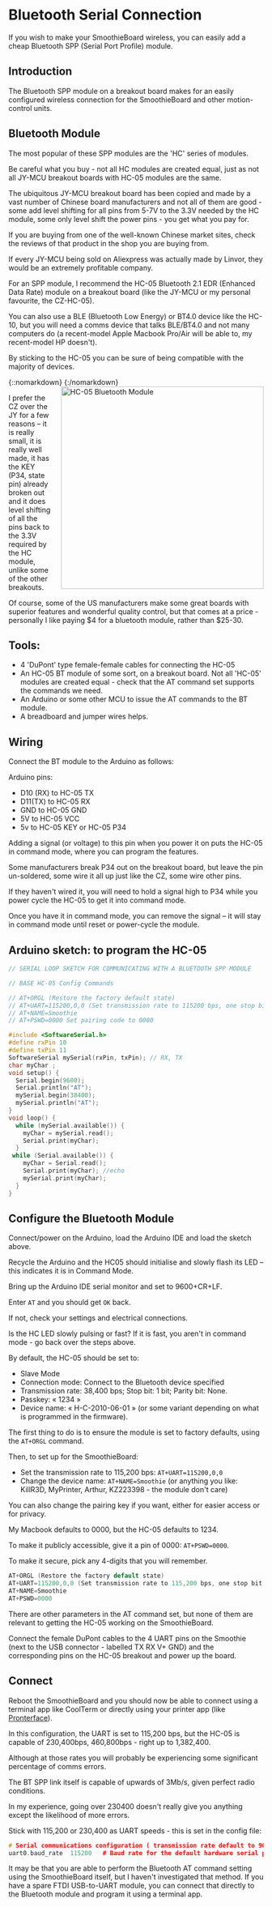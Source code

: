 
# Bluetooth Serial Connection

If you wish to make your SmoothieBoard wireless, you can easily add a cheap Bluetooth SPP (Serial Port Profile) module.

## Introduction

The Bluetooth SPP module on a breakout board makes for an easily configured wireless connection for the SmoothieBoard and other motion-control units. 

## Bluetooth Module

The most popular of these SPP modules are the 'HC' series of modules.

Be careful what you buy - not all HC modules are created equal, just as not all JY-MCU breakout boards with HC-05 modules are the same.

The ubiquitous JY-MCU breakout board has been copied and made by a vast number of Chinese board manufacturers and not all of them are good - some add level shifting for all pins from 5-7V to the 3.3V needed by the HC module, some only level shift the power pins - you get what you pay for.

If you are buying from one of the well-known Chinese market sites, check the reviews of that product in the shop you are buying from.

If every JY-MCU being sold on Aliexpress was actually made by Linvor, they would be an extremely profitable company.

For an SPP module, I recommend the HC-05 Bluetooth 2.1 EDR (Enhanced Data Rate) module on a breakout board (like the JY-MCU or my personal favourite, the CZ-HC-05).

You can also use a BLE (Bluetooth Low Energy) or BT4.0 device like the HC-10, but you will need a comms device that talks BLE/BT4.0 and not many computers do (a recent-model Apple Macbook Pro/Air will be able to, my recent-model HP doesn't).

By sticking to the HC-05 you can be sure of being compatible with the majority of devices.

{::nomarkdown}
<a href="https://components101.com/sites/default/files/components/HC-05-Bluetooth-Module.jpg">
  <img src="https://components101.com/sites/default/files/components/HC-05-Bluetooth-Module.jpg" alt="HC-05 Bluetooth Module" width="400" style="float: right; margin-left: 1rem;"/>
</a>
{:/nomarkdown}

I prefer the CZ over the JY for a few reasons – it is really small, it is really well made, it has the KEY (P34, state pin) already broken out and it does level shifting of all the pins back to the 3.3V required by the HC module, unlike some of the other breakouts.

Of course, some of the US manufacturers make some great boards with superior features and wonderful quality control, but that comes at a price - personally I like paying $4 for a bluetooth module, rather than $25-30.

## Tools:

- 4 'DuPont' type female-female cables for connecting the HC-05
- An HC-05 BT module of some sort, on a breakout board. Not all 'HC-05' modules are created equal - check that the AT command set supports the commands we need.
- An Arduino or some other MCU to issue the AT commands to the BT module.
- A breadboard and jumper wires helps.

## Wiring

Connect the BT module to the Arduino as follows:

Arduino pins:
- D10 (RX) to HC-05 TX
- D11(TX) to HC-05 RX
- GND to HC-05 GND
- 5V to HC-05 VCC
- 5v to HC-05 KEY or HC-05 P34

Adding a signal (or voltage) to this pin when you power it on puts the HC-05 in command mode, where you can program the features.

Some manufacturers break P34 out on the breakout board, but leave the pin un-soldered, some wire it all up just like the CZ, some wire other pins.

If they haven't wired it, you will need to hold a signal high to P34 while you power cycle the HC-05 to get it into command mode.

Once you have it in command mode, you can remove the signal – it will stay in command mode until reset or power-cycle the module.

## Arduino sketch: to program the HC-05

```cpp
// SERIAL LOOP SKETCH FOR COMMUNICATING WITH A BLUETOOTH SPP MODULE

// BASE HC-05 Config Commands

// AT+ORGL (Restore the factory default state)
// AT+UART=115200,0,0 (Set transmission rate to 115200 bps, one stop bit and no parity bit)
// AT+NAME=Smoothie
// AT+PSWD=0000 Set pairing code to 0000

#include <SoftwareSerial.h>
#define rxPin 10
#define txPin 11
SoftwareSerial mySerial(rxPin, txPin); // RX, TX
char myChar ;
void setup() {
  Serial.begin(9600);   
  Serial.println("AT");
  mySerial.begin(38400);
  mySerial.println("AT");
}
void loop() {
  while (mySerial.available()) {
    myChar = mySerial.read();
    Serial.print(myChar);
  }
 while (Serial.available()) {
    myChar = Serial.read();
    Serial.print(myChar); //echo
    mySerial.print(myChar);
  }
}
```

## Configure the Bluetooth Module

Connect/power on the Arduino, load the Arduino IDE and load the sketch above.

Recycle the Arduino and the HC05 should initialise and slowly flash its LED – this indicates it is in Command Mode.

Bring up the Arduino IDE serial monitor and set to 9600+CR+LF.

Enter `AT` and you should get `OK` back.

If not, check your settings and electrical connections.

Is the HC LED slowly pulsing or fast? If it is fast, you aren't in command mode - go back over the steps above.

By default, the HC-05 should be set to:

- Slave Mode
- Connection mode: Connect to the Bluetooth device specified
- Transmission rate: 38,400 bps; Stop bit: 1 bit; Parity bit: None.
- Passkey: « 1234 »
- Device name: « H-C-2010-06-01 » (or some variant depending on what is programmed in the firmware).

The first thing to do is to ensure the module is set to factory defaults, using the `AT+ORGL` command.

Then, to set up for the SmoothieBoard:

- Set the transmission rate to 115,200 bps: `AT+UART=115200,0,0`
- Change the device name: `AT+NAME=Smoothie` (or anything you like: KillR3D, MyPrinter, Arthur, KZ223398 - the module don't care)

You can also change the pairing key if you want, either for easier access or for privacy.

My Macbook defaults to 0000, but the HC-05 defaults to 1234.

To make it publicly accessible, give it a pin of 0000: `AT+PSWD=0000`.

To make it secure, pick any 4-digits that you will remember.

```cpp
AT+ORGL (Restore the factory default state)
AT+UART=115200,0,0 (Set transmission rate to 115,200 bps, one stop bit and no parity bit)
AT+NAME=Smoothie
AT+PSWD=0000
```

There are other parameters in the AT command set, but none of them are relevant to getting the HC-05 working on the SmoothieBoard.

Connect the female DuPont cables to the 4 UART pins on the Smoothie (next to the USB connector - labelled TX RX V+ GND) and the corresponding pins on the HC-05 breakout and power up the board.

## Connect

Reboot the SmoothieBoard and you should now be able to connect using a terminal app like CoolTerm or directly using your printer app (like [Pronterface](pronterface)).

In this configuration, the UART is set to 115,200 bps, but the HC-05 is capable of 230,400bps, 460,800bps - right up to 1,382,400.

Although at those rates you will probably be experiencing some significant percentage of comms errors.

The BT SPP link itself is capable of upwards of 3Mb/s, given perfect radio conditions.

In my experience, going over 230400 doesn't really give you anything except the likelihood of more errors.

Stick with 115,200 or 230,400 as UART speeds - this is set in the config file:

```cpp
# Serial communications configuration ( transmission rate default to 9600 if undefined )  
uart0.baud_rate  115200   # Baud rate for the default hardware serial port
```

It may be that you are able to perform the Bluetooth AT command setting using the SmoothieBoard itself, but I haven't investigated that method. If you have a spare FTDI USB-to-UART module, you can connect that directly to the Bluetooth module and program it using a terminal app.
